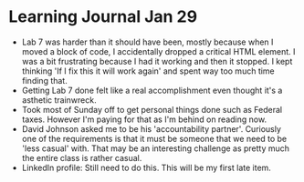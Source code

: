 <h1>Learning Journal Jan 29</h1>
<ul>
<li>Lab 7 was harder than it should have been, mostly because when I moved a block of code, I accidentally dropped a critical HTML element.  I was a bit frustrating because I had it working and then it stopped.  I kept thinking 'If I fix this it will work again' and spent way too much time finding that.</li>  
<li>Getting Lab 7 done felt like a real accomplishment even thought it's a asthetic trainwreck.</li>
<li>Took most of Sunday off to get personal things done such as Federal taxes.  However I'm paying for that as I'm behind on reading now.</li>
<li>David Johnson asked me to be his 'accountability partner'.  Curiously one of the requirements is that it must be someone that we need to be 'less casual' with.  That may be an interesting challenge as pretty much the entire class is rather casual.</li>
<li>LinkedIn profile:  Still need to do this.  This will be my first late item.</li>
</ul>